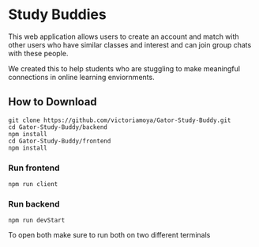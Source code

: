 # Study Buddies

This web application allows users to create an account and match with other users who have similar classes and interest and can join group chats with these people.

We created this to help students who are stuggling to make meaningful connections in online learning enviornments.

## How to Download
```
git clone https://github.com/victoriamoya/Gator-Study-Buddy.git
cd Gator-Study-Buddy/backend
npm install
cd Gator-Study-Buddy/frontend
npm install
```
### Run frontend
```
npm run client
```
### Run backend
```
npm run devStart
```
To open both make sure to run both on two different terminals

